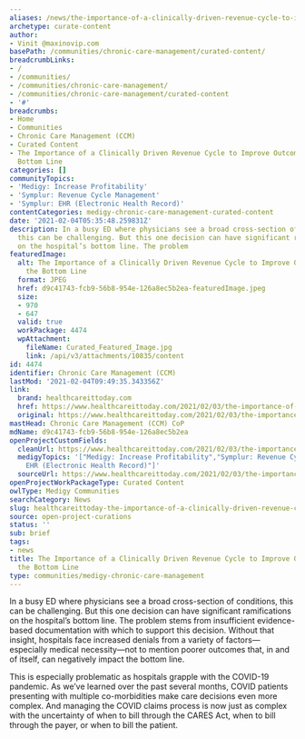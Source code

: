 ```yaml
---
aliases: /news/the-importance-of-a-clinically-driven-revenue-cycle-to-improve-outcomes-and-the-bottom-line
archetype: curate-content
author:
- Vinit @maxinovip.com
basePath: /communities/chronic-care-management/curated-content/
breadcrumbLinks:
- /
- /communities/
- /communities/chronic-care-management/
- /communities/chronic-care-management/curated-content
- '#'
breadcrumbs:
- Home
- Communities
- Chronic Care Management (CCM)
- Curated Content
- The Importance of a Clinically Driven Revenue Cycle to Improve Outcomes and the
  Bottom Line
categories: []
communityTopics:
- 'Medigy: Increase Profitability'
- 'Symplur: Revenue Cycle Management'
- 'Symplur: EHR (Electronic Health Record)'
contentCategories: medigy-chronic-care-management-curated-content
date: '2021-02-04T05:35:48.259831Z'
description: In a busy ED where physicians see a broad cross-section of conditions,
  this can be challenging. But this one decision can have significant ramifications
  on the hospital’s bottom line. The problem
featuredImage:
  alt: The Importance of a Clinically Driven Revenue Cycle to Improve Outcomes and
    the Bottom Line
  format: JPEG
  href: d9c41743-fcb9-56b8-954e-126a8ec5b2ea-featuredImage.jpeg
  size:
  - 970
  - 647
  valid: true
  workPackage: 4474
  wpAttachment:
    fileName: Curated_Featured_Image.jpg
    link: /api/v3/attachments/10835/content
id: 4474
identifier: Chronic Care Management (CCM)
lastMod: '2021-02-04T09:49:35.343356Z'
link:
  brand: healthcareittoday.com
  href: https://www.healthcareittoday.com/2021/02/03/the-importance-of-a-clinically-driven-revenue-cycle-to-improve-outcomes-and-the-bottom-line/
  original: https://www.healthcareittoday.com/2021/02/03/the-importance-of-a-clinically-driven-revenue-cycle-to-improve-outcomes-and-the-bottom-line/
mastHead: Chronic Care Management (CCM) CoP
mdName: d9c41743-fcb9-56b8-954e-126a8ec5b2ea
openProjectCustomFields:
  cleanUrl: https://www.healthcareittoday.com/2021/02/03/the-importance-of-a-clinically-driven-revenue-cycle-to-improve-outcomes-and-the-bottom-line/
  medigyTopics: '["Medigy: Increase Profitability","Symplur: Revenue Cycle Management","Symplur:
    EHR (Electronic Health Record)"]'
  sourceUrl: https://www.healthcareittoday.com/2021/02/03/the-importance-of-a-clinically-driven-revenue-cycle-to-improve-outcomes-and-the-bottom-line/
openProjectWorkPackageType: Curated Content
owlType: Medigy Communities
searchCategory: News
slug: healthcareittoday-the-importance-of-a-clinically-driven-revenue-cycle-to-improve-outcomes-and-the-bottom-line
source: open-project-curations
status: ''
sub: brief
tags:
- news
title: The Importance of a Clinically Driven Revenue Cycle to Improve Outcomes and
  the Bottom Line
type: communities/medigy-chronic-care-management
---
```


<p>In a busy ED where physicians see a broad cross-section of conditions, this can be challenging. But this one decision can have significant ramifications on the hospital’s bottom line. The problem stems from insufficient evidence-based documentation with which to support this decision. Without that insight, hospitals face increased denials from a variety of factors—especially medical necessity—not to mention poorer outcomes that, in and of itself, can negatively impact the bottom line.</p><p>This is especially problematic as hospitals grapple with the COVID-19 pandemic. As we’ve learned over the past several months, COVID patients presenting with multiple co-morbidities make care decisions even more complex. And managing the COVID claims process is now just as complex with the uncertainty of when to bill through the CARES Act, when to bill through the payer, or when to bill the patient.&nbsp;</p>